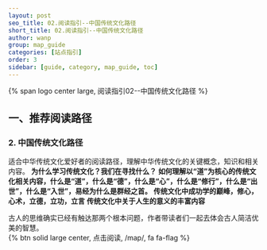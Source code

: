 ```yaml
---
layout: post
seo_title: 02.阅读指引--中国传统文化路径
short_title: 02.阅读指引--中国传统文化路径
author: wanp
group: map_guide
categories: [站点指引]
order: 3
sidebar: [guide, category, map_guide, toc]
---
```


<p>
{% span logo center large, 阅读指引02--中国传统文化路径 %}
</p>

## 一、推荐阅读路径

### 2. 中国传统文化路径
适合中华传统文化爱好者的阅读路径，理解中华传统文化的关键概念，知识和相关内容。
**为什么学习传统文化？我们在寻找什么？**
**如何理解以“道”为核心的传统文化相关内容，什么是“道”，什么是“德”，什么是“心”，什么是“修行”，什么是“出世”，什么是“入世”，易经为什么是群经之首。**
**传统文化中成功学的巅峰，修心，心术，立德，立功，立言**
**传统文化中关于人生的意义的丰富内容**

古人的思维确实已经有触达那两个根本问题，作者带读者们一起去体会古人简洁优美的智慧。
<br>
{% btn solid large center, 点击阅读, /map/, fa fa-flag %}








